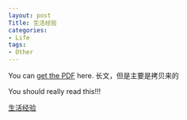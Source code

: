 ```yaml
---
layout: post
Title: 生活经验
categories:
- Life
tags:
- Other
---
```


You can [get the PDF](https://www.dropbox.com/s/js5fe9ovaatxby6/20110907.pdf?dl=0) here.
长文，但是主要是拷贝来的


You should really read this!!! 

[生活经验](https://www.dropbox.com/s/ysfu0oah4vzlfzv/Joker.pdf?dl=0)
